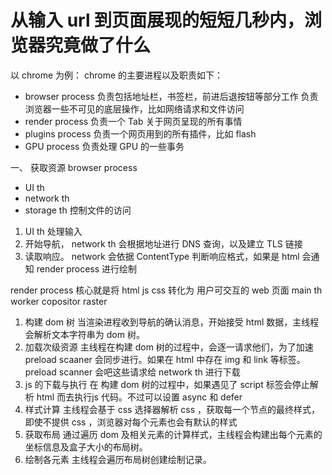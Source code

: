 # 从输入 url 到页面展现的短短几秒内，浏览器究竟做了什么

以 chrome 为例：
chrome 的主要进程以及职责如下：
- browser process
负责包括地址栏，书签栏，前进后退按钮等部分工作
负责浏览器一些不可见的底层操作，比如网络请求和文件访问
- render process
负责一个 Tab 关于网页呈现的所有事情
- plugins process
负责一个网页用到的所有插件，比如 flash
- GPU process
负责处理 GPU 的一些事务

一、 获取资源
browser process
- UI th
- network th
- storage th 控制文件的访问

1. UI th 处理输入
2. 开始导航， network th 会根据地址进行 DNS 查询，以及建立 TLS 链接
3. 读取响应。 network 会依据 ContentType 判断响应格式，如果是 html 会通知 render process 进行绘制

render process
核心就是将 html js css 转化为 用户可交互的 web 页面
main th
worker 
copositor
raster
1. 构建 dom 树
当渲染进程收到导航的确认消息，开始接受 html 数据，主线程会解析文本字符串为 dom 树。
2. 加载次级资源
主线程在构建 dom 树的过程中，会逐一请求他们，为了加速 preload scaaner 会同步进行。如果在 html 中存在 img 和 link 等标签。preload scanner 会吧这些请求给 network th 进行下载
3. js 的下载与执行
在 构建 dom 树的过程中，如果遇见了 script 标签会停止解析 html 而去执行js 代码。不过可以设置 async 和 defer
4. 样式计算
主线程会基于 css 选择器解析 css ，获取每一个节点的最终样式，即使不提供 css ，浏览器对每个元素也会有默认的样式
5. 获取布局
通过遍历 dom 及相关元素的计算样式，主线程会构建出每个元素的坐标信息及盒子大小的布局树。
6. 绘制各元素
主线程会遍历布局树创建绘制记录。
